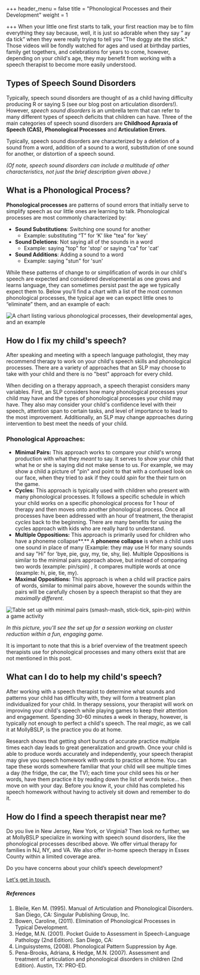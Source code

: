+++
header_menu = false
title = "Phonological Processes and their Development"
weight = 1

+++
When your little one first starts to talk, your first reaction may be to film everything they say because, well, it is just so adorable when they say “ ay da tick” when they were really trying to tell you "The doggy ate the stick." Those videos will be fondly watched for ages and used at birthday parties, family get togethers, and celebrations for years to come, however, depending on your child's age, they may benefit from working with a speech therapist to become more easily understood.

## Types of Speech Sound Disorders

Typically, speech sound disorders are thought of as a child having difficulty producing R or saying S (see our blog post on articulation disorders!). However, _speech sound disorders_ is an umbrella term that can refer to many different types of speech deficits that children can have. Three of the main categories of speech sound disorders are **Childhood Apraxia of Speech (CAS),** **Phonological Processes** and **Articulation Errors**.

Typically, speech sound disorders are characterized by a deletion of a sound from a word, addition of a sound to a word, substitution of one sound for another, or distortion of a speech sound.

_(Of note, speech sound disorders can include a multitude of other characteristics, not just the brief description given above.)_

## What is a Phonological Process?

**Phonological processes** are patterns of sound errors that initially serve to simplify speech as our little ones are learning to talk. Phonological processes are most commonly characterized by:

* **Sound Substitutions**: Switching one sound for another
  * Example: substituting “T” for ‘K’ like "tea" for 'key'
* **Sound Deletions**: Not saying all of the sounds in a word
  * Example: saying "top" for 'stop' or saying "ca" for 'cat'
* **Sound Additions**: Adding a sound to a word
  * Example: saying "stun" for 'sun'

While these patterns of change to or simplification of words in our child's speech are expected and considered developmental as one grows and learns language, they can sometimes persist past the age we typically expect them to. Below you’ll find a chart with a list of the most common phonological processes, the typical age we can expect little ones to “eliminate” them, and an example of each:

![A chart listing various phonological processes, their developmental ages, and an example](/uploads/phono-milestones.png "Phonological Processes Milestones Chart")

## How do I fix my child's speech?

After speaking and meeting with a speech language pathologist, they may recommend therapy to work on your child's speech skills and phonological processes. There are a variety of approaches that an SLP may choose to take with your child and there is no "best" approach for every child.

When deciding on a therapy approach, a speech therapist considers many variables. First, an SLP considers how many phonological processes your child may have and the types of phonological processes your child may have. They also may consider your child's confidence level with their speech, attention span to certain tasks, and level of importance to lead to the most improvement. Additionally, an SLP may change approaches during intervention to best meet the needs of your child.

### Phonological Approaches:

* **Minimal Pairs:** This approach works to compare your child's wrong production with what they _meant_ to say. It serves to show your child that what he or she is saying did not make sense to us. For example, we may show a child a picture of "pin" and point to that with a confused look on our face, when they tried to ask if they could _spin_ for the their turn on the game.
* **Cycles:** This approach is typically used with children who present with many phonological processes. It follows a specific schedule in which your child works on a specific phonological process for 1 hour of therapy and then moves onto another phonological process. Once all processes have been addressed with an hour of treatment, the therapist _cycles_ back to the beginning. There are many benefits for using the cycles approach with kids who are really hard to understand.
* **Multiple Oppositions:** This approach is primarily used for children who have a phoneme collapse**.** A **phoneme collapse** is when a child uses one sound in place of many (Example: they may use H for many sounds and say "Hi" for 'bye, pie, guy, my, tie, shy, lie). Multiple Oppositions is similar to the minimal pairs approach above, but instead of comparing two words (example: pin/spin) , it compares multiple words at once (example: hi, pie, tie, my).
* **Maximal Oppositions:** This approach is when a child will practice pairs of words, similar to minimal pairs above, however the sounds within the pairs will be carefully chosen by a speech therapist so that they are _maximally different_.

![Table set up with minimal pairs (smash-mash, stick-tick, spin-pin) within a game activity](/uploads/minimal-pairs.png "Minimal Pairs Therapy")

_In this picture, you'll see the set up for a session working on cluster reduction within a fun, engaging game._

It is important to note that this is a brief overview of the treatment speech therapists use for phonological processes and many others exist that are not mentioned in this post.

## What can I do to help my child's speech?

After working with a speech therapist to determine what sounds  and patterns your child has difficulty with, they will form a treatment plan individualized for your child. In therapy sessions, your therapist will work on improving your child's speech while playing games to keep their attention and engagement. Spending 30-60 minutes a week in therapy, however, is typically not enough to perfect a child's speech. The real _magic_, as we call it at MollyBSLP, is the practice you do at home.

Research shows that getting short bursts of accurate practice multiple times each day leads to great generalization and growth. Once your child is able to produce words accurately and independently, your speech therapist may give you speech homework with words to practice at home. You can tape these words somewhere familiar that your child will see multiple times a day (the fridge, the car, the TV); each time your child sees his or her words, have them practice it by reading down the list of words twice... then move on with your day. Before you know it, your child has completed his speech homework without having to actively sit down and remember to do it.

## How do I find a speech therapist near me?

Do you live in New Jersey, New York, or Virginia? Then look no further, we at MollyBSLP specialize in working with speech sound disorders, like the phonological processes described above. We offer virtual therapy for families in NJ, NY, and VA. We also offer in-home speech therapy in Essex County within a limited coverage area.

Do you have concerns about your child’s speech development?

[Let's get in touch.](/#let-s-get-in-touch)

##### References

1. Bleile, Ken M. (1995). Manual of Articulation and Phonological Disorders. San Diego, CA: Singular Publishing Group, Inc.
2. Bowen, Caroline, (2011). Elimination of Phonological Processes in Typical Development.
3. Hedge, M.N. (2001). Pocket Guide to Assessment in Speech-Language Pathology (2nd Edition). San Diego, CA:
4. Linguisystems, (2008). Phonological Pattern Suppression by Age.
5. Pena-Brooks, Adriana, & Hedge, M.N. (2007). Assessment and treatment of articulation and phonological disorders in children (2nd Edition). Austin, TX: PRO-ED.